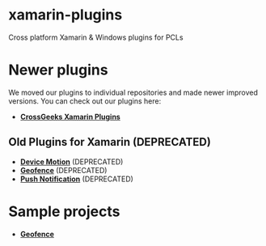 xamarin-plugins
===============

Cross platform Xamarin & Windows plugins for PCLs

# Newer plugins 

We moved our plugins to individual repositories and made newer improved versions. You can check out our plugins here:

* **[CrossGeeks Xamarin Plugins](https://github.com/CrossGeeks/Xamarin.Plugins)**


## Old Plugins for Xamarin (DEPRECATED)
* **[Device Motion](https://github.com/rdelrosario/xamarin-plugins/tree/master/DeviceMotion)** (DEPRECATED)
* **[Geofence](https://github.com/domaven/xamarin-plugins/tree/master/Geofence)** (DEPRECATED)
* **[Push Notification](https://github.com/rdelrosario/xamarin-plugins/tree/master/PushNotification)** (DEPRECATED)

# Sample projects
* **[Geofence](https://github.com/domaven/xamarin-plugins/tree/master/Samples/Geofence)**
